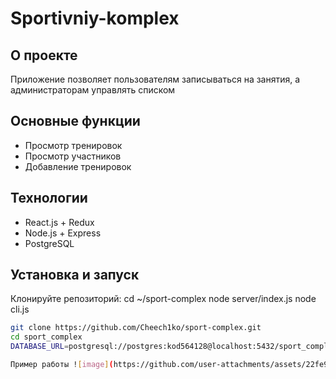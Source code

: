 # Sportivniy-komplex

## О проекте

Приложение позволяет пользователям записываться на занятия, а администраторам управлять списком

## Основные функции

- Просмотр тренировок 
- Просмотр участников
- Добавление тренировок

## Технологии

- React.js + Redux  
- Node.js + Express  
- PostgreSQL  


## Установка и запуск

 Клонируйте репозиторий:
cd ~/sport-complex
node server/index.js
node cli.js
   ```bash
   git clone https://github.com/Cheech1ko/sport-complex.git
cd sport_complex
DATABASE_URL=postgresql://postgres:kod564128@localhost:5432/sport_complex

Пример работы ![image](https://github.com/user-attachments/assets/22fe99cc-ef3f-4b5d-9f47-0e86fdc3659d)
